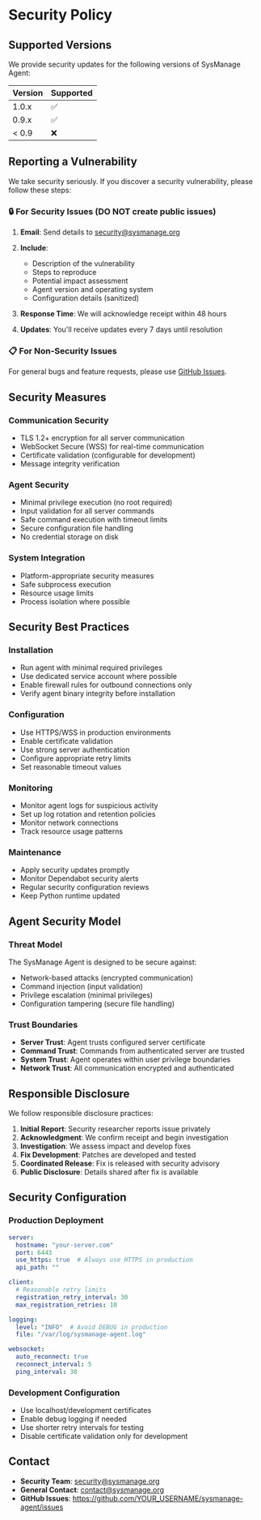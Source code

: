 # Security Policy

## Supported Versions

We provide security updates for the following versions of SysManage Agent:

| Version | Supported          |
| ------- | ------------------ |
| 1.0.x   | :white_check_mark: |
| 0.9.x   | :white_check_mark: |
| < 0.9   | :x:                |

## Reporting a Vulnerability

We take security seriously. If you discover a security vulnerability, please follow these steps:

### 🔒 For Security Issues (DO NOT create public issues)

1. **Email**: Send details to security@sysmanage.org
2. **Include**: 
   - Description of the vulnerability
   - Steps to reproduce  
   - Potential impact assessment
   - Agent version and operating system
   - Configuration details (sanitized)

3. **Response Time**: We will acknowledge receipt within 48 hours
4. **Updates**: You'll receive updates every 7 days until resolution

### 📋 For Non-Security Issues

For general bugs and feature requests, please use [GitHub Issues](https://github.com/YOUR_USERNAME/sysmanage-agent/issues).

## Security Measures

### Communication Security
- TLS 1.2+ encryption for all server communication
- WebSocket Secure (WSS) for real-time communication
- Certificate validation (configurable for development)
- Message integrity verification

### Agent Security
- Minimal privilege execution (no root required)
- Input validation for all server commands
- Safe command execution with timeout limits
- Secure configuration file handling
- No credential storage on disk

### System Integration
- Platform-appropriate security measures
- Safe subprocess execution
- Resource usage limits
- Process isolation where possible

## Security Best Practices

### Installation
- Run agent with minimal required privileges
- Use dedicated service account where possible
- Enable firewall rules for outbound connections only
- Verify agent binary integrity before installation

### Configuration
- Use HTTPS/WSS in production environments
- Enable certificate validation
- Use strong server authentication
- Configure appropriate retry limits
- Set reasonable timeout values

### Monitoring
- Monitor agent logs for suspicious activity
- Set up log rotation and retention policies
- Monitor network connections
- Track resource usage patterns

### Maintenance
- Apply security updates promptly
- Monitor Dependabot security alerts
- Regular security configuration reviews
- Keep Python runtime updated

## Agent Security Model

### Threat Model
The SysManage Agent is designed to be secure against:
- Network-based attacks (encrypted communication)
- Command injection (input validation)
- Privilege escalation (minimal privileges)
- Configuration tampering (secure file handling)

### Trust Boundaries
- **Server Trust**: Agent trusts configured server certificate
- **Command Trust**: Commands from authenticated server are trusted
- **System Trust**: Agent operates within user privilege boundaries
- **Network Trust**: All communication encrypted and authenticated

## Responsible Disclosure

We follow responsible disclosure practices:

1. **Initial Report**: Security researcher reports issue privately
2. **Acknowledgment**: We confirm receipt and begin investigation  
3. **Investigation**: We assess impact and develop fixes
4. **Fix Development**: Patches are developed and tested
5. **Coordinated Release**: Fix is released with security advisory
6. **Public Disclosure**: Details shared after fix is available

## Security Configuration

### Production Deployment
```yaml
server:
  hostname: "your-server.com"
  port: 6443
  use_https: true  # Always use HTTPS in production
  api_path: ""

client:
  # Reasonable retry limits
  registration_retry_interval: 30
  max_registration_retries: 10

logging:
  level: "INFO"  # Avoid DEBUG in production
  file: "/var/log/sysmanage-agent.log"

websocket:
  auto_reconnect: true
  reconnect_interval: 5
  ping_interval: 30
```

### Development Configuration
- Use localhost/development certificates
- Enable debug logging if needed
- Use shorter retry intervals for testing
- Disable certificate validation only for development

## Contact

- **Security Team**: security@sysmanage.org
- **General Contact**: contact@sysmanage.org
- **GitHub Issues**: https://github.com/YOUR_USERNAME/sysmanage-agent/issues